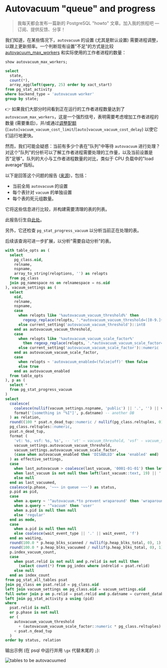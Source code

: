# Autovacuum "queue" and progress

>我每天都会发布一篇新的 PostgreSQL "howto" 文章。加入我的旅程吧 — 订阅、提供反馈、分享！

我们知道，在某些情况下，`autovacuum` 的设置 (尤其是默认设置) 需要进程调整，以跟上更新频率。一个判断现有设置"不足"的方式是比较 [autovacuum_max_workers](https://postgresqlco.nf/doc/en/param/autovacuum_max_workers/) 和实际使用的工作者进程的数量：

```sql
show autovacuum_max_workers;

select
  state,
  count(*),
  array_agg(left(query, 25) order by xact_start)
from pg_stat_activity
where backend_type = 'autovacuum worker'
group by state;
```

👉 如果我们大部分时间看到正在运行的工作者进程数量达到了 `autovacuum_max_workers`，这是一个强烈信号，表明需要考虑增加工作者进程的数量 (需要重启)，并/或通过[调整配额](https://www.postgresql.org/docs/current/runtime-config-autovacuum.html) (`[auto]vacuum_vacuum_cost_limit`/`[auto]vacuum_vacuum_cost_delay`) 以使它们运行地更快。

然而，我们可能会疑惑：当前有多少个表在"队列"中等待 `autovacuum` 进行处理？对这个"队列"的分析可以了解工作者进程需要处理的工作量，以及当前设置是否"足够"。队列的大小与工作者进程数量的对比，类似于 CPU 负载中的"load average"指标。

以下是回答这个问题的报告 ([来源](https://gitlab.com/-/snippets/1889668))，包括：

- 当前全局 `autovacuum` 的设置
- 每个表针对 `vacuum` 的单独设置
- 每个表的死元组数量。

它将这些信息进行比较，并构建需要清理的表的列表。

此报告衍生自[此处](https://github.com/avito-tech/dba-utils/blob/master/munin/vacuum_queue)。

另外，它还检查 `pg_stat_progress_vacuum` 以分析当前正在处理的表。

后续该查询可进一步扩展，以分析"需要自动分析"的表。

```sql
with table_opts as (
  select
    pg_class.oid,
    relname,
    nspname,
    array_to_string(reloptions, '') as relopts
  from pg_class
  join pg_namespace ns on relnamespace = ns.oid
), vacuum_settings as (
  select
    oid,
    relname,
    nspname,
    case
      when relopts like '%autovacuum_vacuum_threshold%' then
        regexp_replace(relopts, '.*autovacuum_vacuum_threshold=([0-9.]+).*', e'\\1')::int8
      else current_setting('autovacuum_vacuum_threshold')::int8
    end as autovacuum_vacuum_threshold,
    case
      when relopts like '%autovacuum_vacuum_scale_factor%'
        then regexp_replace(relopts, '.*autovacuum_vacuum_scale_factor=([0-9.]+).*', e'\\1')::numeric
      else current_setting('autovacuum_vacuum_scale_factor')::numeric
    end as autovacuum_vacuum_scale_factor,
    case
      when relopts ~ 'autovacuum_enabled=(false|off)' then false
      else true
    end as autovacuum_enabled
  from table_opts
), p as (
  select *
  from pg_stat_progress_vacuum
)
select
  coalesce(
    coalesce(nullif(vacuum_settings.nspname, 'public') || '.', '') || vacuum_settings.relname, -- current DB
    format('[something in "%I"]', p.datname) -- another DB
  ) as relation,
  round((100 * psat.n_dead_tup::numeric / nullif(pg_class.reltuples, 0))::numeric, 2) as dead_tup_pct,
  pg_class.reltuples::numeric,
  psat.n_dead_tup,
  format (
    'vt: %s, vsf: %s, %s', -- 'vt' – vacuum_threshold, 'vsf' - vacuum_scale_factor
    vacuum_settings.autovacuum_vacuum_threshold,
    vacuum_settings.autovacuum_vacuum_scale_factor,
    (case when autovacuum_enabled then 'DISABLED' else 'enabled' end)
  ) as effective_settings,
  case
    when last_autovacuum > coalesce(last_vacuum, '0001-01-01') then left(last_autovacuum::text, 19) || ' (auto)'
    when last_vacuum is not null then left(last_vacuum::text, 19) || ' (manual)'
    else null
  end as last_vacuumed,
  coalesce(p.phase, '~~~ in queue ~~~') as status,
  p.pid as pid,
  case
    when a.query ~ '^autovacuum.*to prevent wraparound' then 'wraparound' 
    when a.query ~ '^vacuum' then 'user'
    when a.pid is null then null
    else 'regular'
  end as mode,
  case
    when a.pid is null then null
    else coalesce(wait_event_type || '.' || wait_event, 'f')
  end as waiting,
  round(100.0 * p.heap_blks_scanned / nullif(p.heap_blks_total, 0), 1) as scanned_pct,
  round(100.0 * p.heap_blks_vacuumed / nullif(p.heap_blks_total, 0), 1) as vacuumed_pct,
  p.index_vacuum_count,
  case 
    when psat.relid is not null and p.relid is not null then
      (select count(*) from pg_index where indrelid = psat.relid)
    else null
  end as index_count
from pg_stat_all_tables psat
join pg_class on psat.relid = pg_class.oid
left join vacuum_settings on pg_class.oid = vacuum_settings.oid
full outer join p on p.relid = psat.relid and p.datname = current_database()
left join pg_stat_activity a using (pid)
where
  psat.relid is null
  or p.phase is not null
  or (
    autovacuum_vacuum_threshold
      + (autovacuum_vacuum_scale_factor::numeric * pg_class.reltuples)
    < psat.n_dead_tup
  )
order by status, relation
```

输出示例 (在 psql 中运行并用 `\gx` 代替末尾的 `;`): 

![tables to be autovacuumed](https://gitlab.com/postgres-ai/postgresql-consulting/postgres-howtos/-/raw/main/files/0067_tables_to_be_autovacuumed_2.png)